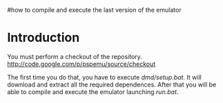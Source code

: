 #how to compile and execute the last version of the emulator

# Introduction #

You must perform a checkout of the repository.
http://code.google.com/p/pspemu/source/checkout

The first time you do that, you have to execute _dmd/setup.bat_. It will download and extract all the required dependences.
After that you will be able to compile and execute the emulator launching _run.bat_.